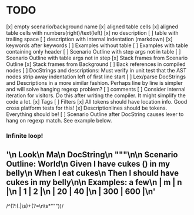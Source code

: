 # TODO

[x] empty scenario/background name
[x] aligned table cells
[x] aligned table cells with numbers(right)/text(left)
[x] no description
[ ] table with trailing space
[ ] description with internal indentation (markdown)
[x] keywords after keywords
[ ] Examples without table
[ ] Examples with table containing only header
[ ] Scenario Outline with step args not in table
[ ] Scenario Outline with table args not in step
[x] Stack frames from Scenario Outline
[x] Stack frames from Background
[ ] Back references in compiled nodes
[ ] DocStrings and descriptions: Must verify in unit test that the AST nodes strip away indentation left of first line start
[ ] Lex/parse DocStrings and Descriptions in a more similar fashion. Perhaps line by line is simpler and will solve hanging regexp problem?
[ ] comments
[ ] Consider internal iteration for visitors. Do this after writing the compiler. It might simplify the code a lot.
[x] Tags
[ ] Filters
[x] All tokens should have location info. Good cross platform tests for this!
[x] Descriptionlines should be tokens. Everything should be!
[ ] Scenario Outline after DocString causes lexer to hang on regexp match. See example below.


### Infinite loop!
'\n      Look\n      Ma\n      DocString\n      """\n\n  Scenario Outline: World\n    Given I have <m> cukes (<m>) in my belly\n    When I eat <m> cukes\n    Then I should have <n> cukes in my belly\n\n    Examples: a few\n      | m   | n   |\n      |   1 |   2 |\n      |  20 |  40 |\n      | 300 | 600 |\n'
---
/^(?:(.|\s)+(?=\n\s*"""))/
